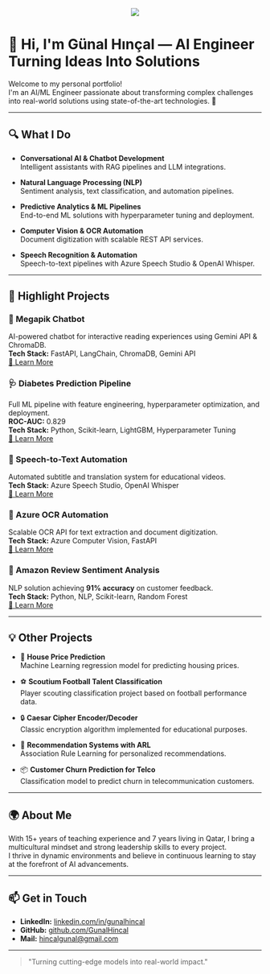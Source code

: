
<p align="center">
  <img src="https://readme-typing-svg.herokuapp.com?color=%23F7A248&lines=AI+Engineer+Transforming+Ideas+Into+Solutions;Conversational+AI+%7C+LLMs+%7C+Predictive+Analytics;Welcome+to+my+portfolio+%F0%9F%9A%80" />
</p>

# 👋 Hi, I'm Günal Hınçal — AI Engineer Turning Ideas Into Solutions

Welcome to my personal portfolio!  
I'm an AI/ML Engineer passionate about transforming complex challenges into real-world solutions using state-of-the-art technologies. 🚀

---

## 🔍 What I Do

- **Conversational AI & Chatbot Development**  
  Intelligent assistants with RAG pipelines and LLM integrations.

- **Natural Language Processing (NLP)**  
  Sentiment analysis, text classification, and automation pipelines.

- **Predictive Analytics & ML Pipelines**  
  End-to-end ML solutions with hyperparameter tuning and deployment.

- **Computer Vision & OCR Automation**  
  Document digitization with scalable REST API services.

- **Speech Recognition & Automation**  
  Speech-to-text pipelines with Azure Speech Studio & OpenAI Whisper.

---

## 🚀 Highlight Projects

### 📖 Megapik Chatbot
AI-powered chatbot for interactive reading experiences using Gemini API & ChromaDB.  
**Tech Stack:** FastAPI, LangChain, ChromaDB, Gemini API  
[🔗 Learn More](#)

### 🩺 Diabetes Prediction Pipeline
Full ML pipeline with feature engineering, hyperparameter optimization, and deployment.  
**ROC-AUC:** 0.829  
**Tech Stack:** Python, Scikit-learn, LightGBM, Hyperparameter Tuning  
[🔗 Learn More](#)

### 📝 Speech-to-Text Automation
Automated subtitle and translation system for educational videos.  
**Tech Stack:** Azure Speech Studio, OpenAI Whisper  
[🔗 Learn More](#)

### 🧾 Azure OCR Automation
Scalable OCR API for text extraction and document digitization.  
**Tech Stack:** Azure Computer Vision, FastAPI  
[🔗 Learn More](#)

### 🧠 Amazon Review Sentiment Analysis
NLP solution achieving **91% accuracy** on customer feedback.  
**Tech Stack:** Python, NLP, Scikit-learn, Random Forest  
[🔗 Learn More](#)

---

## 💡 Other Projects

- 🏡 **House Price Prediction**  
  Machine Learning regression model for predicting housing prices.

- ⚽ **Scoutium Football Talent Classification**  
  Player scouting classification project based on football performance data.

- 🔒 **Caesar Cipher Encoder/Decoder**  
  Classic encryption algorithm implemented for educational purposes.

- 🛒 **Recommendation Systems with ARL**  
  Association Rule Learning for personalized recommendations.

- 📦 **Customer Churn Prediction for Telco**  
  Classification model to predict churn in telecommunication customers.

---

## 🌍 About Me

With 15+ years of teaching experience and 7 years living in Qatar, I bring a multicultural mindset and strong leadership skills to every project.  
I thrive in dynamic environments and believe in continuous learning to stay at the forefront of AI advancements.

---

## 📫 Get in Touch

- **LinkedIn:** [linkedin.com/in/gunalhincal](https://linkedin.com/in/gunalhincal)
- **GitHub:** [github.com/GunalHincal](https://github.com/GunalHincal)
- **Mail:** hincalgunal@gmail.com

---

> "Turning cutting-edge models into real-world impact."

<!-- Opsiyonel: Banner veya görsel istersen şuraya embed edebilirim -->
<!-- ![Banner](link_to_your_banner_image) -->

